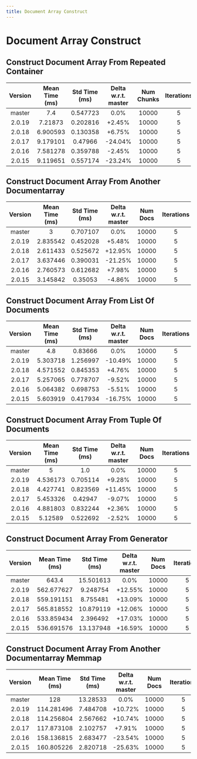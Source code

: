 ```yaml
---
title: Document Array Construct
---
```

# Document Array Construct

## Construct Document Array From Repeated Container

| Version | Mean Time (ms) | Std Time (ms) | Delta w.r.t. master | Num Chunks | Iterations |
| :---: | :---: | :---: | :---: | :---: | :---: |
| master | 7.4 | 0.547723 | 0.0% | 10000 | 5 |
| 2.0.19 | 7.21873 | 0.202816 | +2.45% | 10000 | 5 |
| 2.0.18 | 6.900593 | 0.130358 | +6.75% | 10000 | 5 |
| 2.0.17 | 9.179101 | 0.47966 | -24.04% | 10000 | 5 |
| 2.0.16 | 7.581278 | 0.359788 | -2.45% | 10000 | 5 |
| 2.0.15 | 9.119651 | 0.557174 | -23.24% | 10000 | 5 |
## Construct Document Array From Another Documentarray

| Version | Mean Time (ms) | Std Time (ms) | Delta w.r.t. master | Num Docs | Iterations |
| :---: | :---: | :---: | :---: | :---: | :---: |
| master | 3 | 0.707107 | 0.0% | 10000 | 5 |
| 2.0.19 | 2.835542 | 0.452028 | +5.48% | 10000 | 5 |
| 2.0.18 | 2.611433 | 0.525672 | +12.95% | 10000 | 5 |
| 2.0.17 | 3.637446 | 0.390031 | -21.25% | 10000 | 5 |
| 2.0.16 | 2.760573 | 0.612682 | +7.98% | 10000 | 5 |
| 2.0.15 | 3.145842 | 0.35053 | -4.86% | 10000 | 5 |
## Construct Document Array From List Of Documents

| Version | Mean Time (ms) | Std Time (ms) | Delta w.r.t. master | Num Docs | Iterations |
| :---: | :---: | :---: | :---: | :---: | :---: |
| master | 4.8 | 0.83666 | 0.0% | 10000 | 5 |
| 2.0.19 | 5.303718 | 1.256997 | -10.49% | 10000 | 5 |
| 2.0.18 | 4.571552 | 0.845353 | +4.76% | 10000 | 5 |
| 2.0.17 | 5.257065 | 0.778707 | -9.52% | 10000 | 5 |
| 2.0.16 | 5.064382 | 0.698753 | -5.51% | 10000 | 5 |
| 2.0.15 | 5.603919 | 0.417934 | -16.75% | 10000 | 5 |
## Construct Document Array From Tuple Of Documents

| Version | Mean Time (ms) | Std Time (ms) | Delta w.r.t. master | Num Docs | Iterations |
| :---: | :---: | :---: | :---: | :---: | :---: |
| master | 5 | 1.0 | 0.0% | 10000 | 5 |
| 2.0.19 | 4.536173 | 0.705114 | +9.28% | 10000 | 5 |
| 2.0.18 | 4.427741 | 0.823569 | +11.45% | 10000 | 5 |
| 2.0.17 | 5.453326 | 0.42947 | -9.07% | 10000 | 5 |
| 2.0.16 | 4.881803 | 0.832244 | +2.36% | 10000 | 5 |
| 2.0.15 | 5.12589 | 0.522692 | -2.52% | 10000 | 5 |
## Construct Document Array From Generator

| Version | Mean Time (ms) | Std Time (ms) | Delta w.r.t. master | Num Docs | Iterations |
| :---: | :---: | :---: | :---: | :---: | :---: |
| master | 643.4 | 15.501613 | 0.0% | 10000 | 5 |
| 2.0.19 | 562.677627 | 9.248754 | +12.55% | 10000 | 5 |
| 2.0.18 | 559.191151 | 8.755481 | +13.09% | 10000 | 5 |
| 2.0.17 | 565.818552 | 10.879119 | +12.06% | 10000 | 5 |
| 2.0.16 | 533.859434 | 2.396492 | +17.03% | 10000 | 5 |
| 2.0.15 | 536.691576 | 13.137948 | +16.59% | 10000 | 5 |
## Construct Document Array From Another Documentarray Memmap

| Version | Mean Time (ms) | Std Time (ms) | Delta w.r.t. master | Num Docs | Iterations |
| :---: | :---: | :---: | :---: | :---: | :---: |
| master | 128 | 13.28533 | 0.0% | 10000 | 5 |
| 2.0.19 | 114.281496 | 7.484708 | +10.72% | 10000 | 5 |
| 2.0.18 | 114.256804 | 2.567662 | +10.74% | 10000 | 5 |
| 2.0.17 | 117.873108 | 2.102757 | +7.91% | 10000 | 5 |
| 2.0.16 | 158.136815 | 2.683477 | -23.54% | 10000 | 5 |
| 2.0.15 | 160.805226 | 2.820718 | -25.63% | 10000 | 5 |
